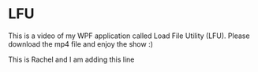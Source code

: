 # LFU
This is a video of my WPF application called Load File Utility (LFU). Please download the mp4 file and enjoy the show :)


This is Rachel and I am adding this line
